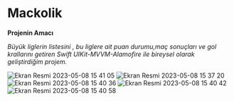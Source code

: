 # Mackolik

**Projenin Amacı** <br/>

*Büyük liglerin listesini , bu liglere ait puan durumu,maç sonuçları ve gol krallarını getiren Swift UIKit-MVVM-Alamofire ile bireysel olarak geliştirdiğim projem.*<br/>

![Ekran Resmi 2023-05-08 15 41 05](https://user-images.githubusercontent.com/43310723/236826514-8be2c8ca-1987-4594-abc0-46554d4ad536.png)
![Ekran Resmi 2023-05-08 15 37 20](https://user-images.githubusercontent.com/43310723/236826833-ff2991b8-198a-4d1c-ae60-2e58a11a0e18.png)
![Ekran Resmi 2023-05-08 15 40 36](https://user-images.githubusercontent.com/43310723/236826789-d5c5c6a5-bdd7-4453-b209-559c112ab0bb.png)
![Ekran Resmi 2023-05-08 15 40 42](https://user-images.githubusercontent.com/43310723/236826760-baccfcba-a2a0-49b0-8dee-1eb5339faee5.png)
![Ekran Resmi 2023-05-08 15 40 58](https://user-images.githubusercontent.com/43310723/236826668-42ba94c4-512a-41ca-a937-d0324bb4bf7d.png)
